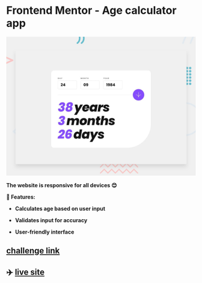 # Frontend Mentor - Age calculator app

  

![Design preview for the Age calculator app coding challenge](./design/desktop-preview.jpg)

  

**The website is responsive for all devices 😊**
<br>

**🌟 Features:**

  

-  **Calculates age based on user input**

-  **Validates input for accuracy**

-  **User-friendly interface**
  

##  [ challenge link](https://www.frontendmentor.io/challenges/age-calculator-app-dF9DFFpj-Q)

  

## ✈️ [live site](https://moatassem5.github.io/age-calculator/)

  


